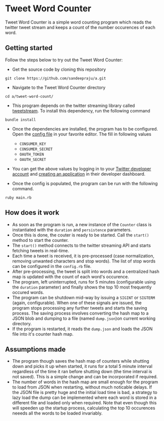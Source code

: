 Tweet Word Counter
==================

Tweet Word Counter is a simple word counting program which reads the twitter tweet stream and keeps a count of the number occurences of each word.

## Getting started

Follow the steps below to try out the Tweet Word Counter:

* Get the source code by cloning this repository

```
git clone https://github.com/sandeepraju/a.git
```

* Navigate to the Tweet Word Counter directory

```
cd a/tweet-word-count/
```

* This program depends on the twitter streaming library called [tweetstream](https://github.com/tweetstream/tweetstream). To install this dependency, run the following command

```
bundle install
```

* Once the dependencies are installed, the program has to be configured. Open the [config file]() in your favorite editor. The fill in following values
  * `CONSUMER_KEY`
  * `CONSUMER_SECRET`
  * `OAUTH_TOKEN`
  * `OAUTH_SECRET`

* You can get the above values by logging in to your [Twitter developer account](https://dev.twitter.com/) and [creating an application](https://apps.twitter.com/) in their developer dashboard.

* Once the config is populated, the program can be run with the following command.

```
ruby main.rb
```

## How does it work

* As soon as the program is run, a new instance of the `Counter` class is instantiated with the `duration` and `persistence` parameters.
* Once this is done, the couter is ready to be started. Call the `start()` method to start the counter.
* The `start()` method connects to the twitter streaming API and starts fetching tweets in real-time.
* Each time a tweet is received, it is pre-processed (case normalization, removing unwanted characters and stop words). The list of stop words can be configured in the `config.rb` file.
* After pre-processing, the tweet is split into words and a centralized hash map is updated with the count of each word's occurence.
* The program, left uninterrupted, runs for 5 minutes (configurable using the `duration` parameter) and finally shows the top 10 most frequently occured words.
* The program can be shutdown mid-way by issuing a `SIGINT` or `SIGTERM` (again, configurable). When one of these signals are issued, the program stops processing any further tweets and starts the saving process. The saving process involves converting the hash map to a JSON blob and dumping to a file (named `dump.json`)on current working directory.
* If the program is restarted, it reads the `dump.json` and loads the JSON file into it's counter hash map. 

## Assumptions made

* The program though saves the hash map of counters while shutting down and picks it up when started, it runs for a total 5 minute interval regardless of the time it ran before shutting down (the time interval is not saved). This is a simple change and can be incorporated if required.
* The number of words in the hash map are small enough for the program to load from JSON when restarting, without much noticable delays. If the JSON file is pretty huge and the initial load time is bad, a strategy to lazy load the dump can be implemented where each word is stored in a different file and loaded only when required. Note that even though this will speeden up the startup process, calculating the top 10 occurences neeeds all the words to be loaded invariably.

